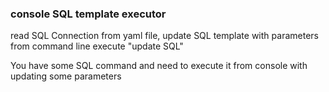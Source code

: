### console SQL template executor
read SQL Connection from yaml file,
update SQL template with parameters from command line
execute "update SQL"

You have some SQL command and need to execute it from console with updating some parameters